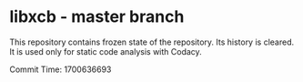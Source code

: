 # libxcb - master branch

This repository contains frozen state of the repository.
Its history is cleared. It is used only for static code
analysis with Codacy.

Commit Time: 1700636693